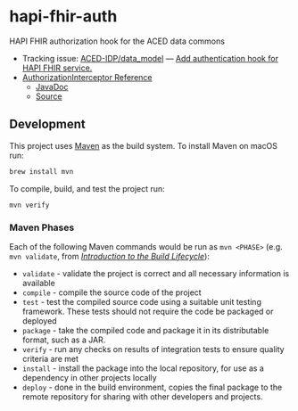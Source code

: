 # hapi-fhir-auth
HAPI FHIR authorization hook for the ACED data commons

- Tracking issue: [ACED-IDP/data_model](https://github.com/ACED-IDP/data_model) — [Add authentication hook for HAPI FHIR service.](https://github.com/ACED-IDP/data_model/issues/34)
- [AuthorizationInterceptor Reference](https://hapifhir.io/hapi-fhir/docs/security/authorization_interceptor.html)
  - [JavaDoc](https://hapifhir.io/hapi-fhir/apidocs/hapi-fhir-server/ca/uhn/fhir/rest/server/interceptor/auth/AuthorizationInterceptor.html)
  - [Source](https://github.com/hapifhir/hapi-fhir/blob/master/hapi-fhir-server/src/main/java/ca/uhn/fhir/rest/server/interceptor/auth/AuthorizationInterceptor.java)

## Development

This project uses [Maven](https://maven.apache.org/) as the build system. To install Maven on macOS run:

```sh
brew install mvn
```

To compile, build, and test the project run:

```
mvn verify
```

### Maven Phases

Each of the following Maven commands would be run as `mvn <PHASE>` (e.g. `mvn validate`, from *[Introduction to the Build Lifecycle](https://maven.apache.org/guides/introduction/introduction-to-the-lifecycle.html)*):

- `validate` - validate the project is correct and all necessary information is available
- `compile` - compile the source code of the project
- `test` - test the compiled source code using a suitable unit testing framework. These tests should not require the code be packaged or deployed
- `package` - take the compiled code and package it in its distributable format, such as a JAR.
- `verify` - run any checks on results of integration tests to ensure quality criteria are met
- `install` - install the package into the local repository, for use as a dependency in other projects locally
- `deploy` - done in the build environment, copies the final package to the remote repository for sharing with other developers and projects.

